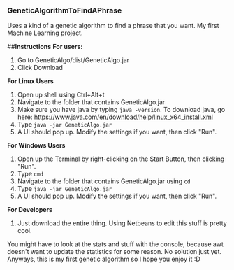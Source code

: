 ### GeneticAlgorithmToFindAPhrase
Uses a kind of a genetic algorithm to find a phrase that you want. My first Machine Learning project.

##**Instructions**
**For users:**
1. Go to GeneticAlgo/dist/GeneticAlgo.jar
2. Click Download

**For Linux Users**
1. Open up shell using Ctrl+Alt+t
2. Navigate to the folder that contains GeneticAlgo.jar
3. Make sure you have java by typing `java -version`. To download java, go here: https://www.java.com/en/download/help/linux_x64_install.xml
4. Type `java -jar GeneticAlgo.jar`
5. A UI should pop up. Modify the settings if you want, then click "Run".

**For Windows Users**
1. Open up the Terminal by right-clicking on the Start Button, then clicking "Run".
2. Type `cmd`
3. Navigate to the folder that contains GeneticAlgo.jar using `cd`
4. Type `java -jar GeneticAlgo.jar`
5. A UI should pop up. Modify the settings if you want, then click "Run".

**For Developers**
1. Just download the entire thing. Using Netbeans to edit this stuff is pretty cool.
  

You might have to look at the stats and stuff with the console, because awt doesn't want to update the statistics for some reason. No solution just yet. Anyways, this is my first genetic algorithm so I hope you enjoy it :D
